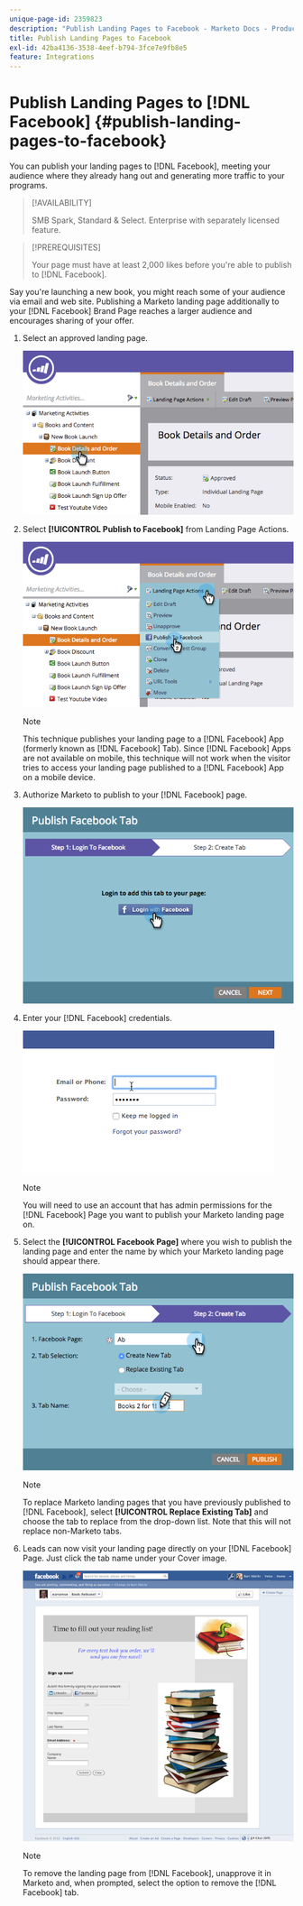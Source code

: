 ```yaml
---
unique-page-id: 2359823
description: "Publish Landing Pages to Facebook - Marketo Docs - Product Documentation"
title: Publish Landing Pages to Facebook
exl-id: 42ba4136-3538-4eef-b794-3fce7e9fb8e5
feature: Integrations
---
```

# Publish Landing Pages to [!DNL Facebook] {#publish-landing-pages-to-facebook}

You can publish your landing pages to [!DNL Facebook], meeting your audience where they already hang out and generating more traffic to your programs.

>[!AVAILABILITY]
>
>SMB Spark, Standard & Select. Enterprise with separately licensed feature.

>[!PREREQUISITES]
>
>Your page must have at least 2,000 likes before you're able to publish to [!DNL Facebook].

Say you're launching a new book, you might reach some of your audience via email and web site. Publishing a Marketo landing page additionally to your [!DNL Facebook] Brand Page reaches a larger audience and encourages sharing of your offer.

1. Select an approved landing page.

   ![](assets/image2015-4-22-16-3a53-3a46.png)

1. Select **[!UICONTROL Publish to Facebook]** from Landing Page Actions.

   ![](assets/image2015-4-22-16-3a54-3a55.png)

   >[!NOTE]
   >
   >This technique publishes your landing page to a [!DNL Facebook] App (formerly known as [!DNL Facebook] Tab). Since [!DNL Facebook] Apps are not available on mobile, this technique will not work when the visitor tries to access your landing page published to a [!DNL Facebook] App on a mobile device.

1. Authorize Marketo to publish to your [!DNL Facebook] page.

   ![](assets/image2015-4-22-18-3a27-3a14.png)

1. Enter your [!DNL Facebook] credentials.

   ![](assets/image2015-4-22-18-3a29-3a57.png)

   >[!NOTE]
   >
   >You will need to use an account that has admin permissions for the [!DNL Facebook] Page you want to publish your Marketo landing page on.

1. Select the **[!UICONTROL Facebook Page]** where you wish to publish the landing page and enter the name by which your Marketo landing page should appear there.

   ![](assets/image2015-4-22-18-3a31-3a39.png)

   >[!NOTE]
   >
   >To replace Marketo landing pages that you have previously published to [!DNL Facebook], select **[!UICONTROL Replace Existing Tab]** and choose the tab to replace from the drop-down list. Note that this will not replace non-Marketo tabs.

1. Leads can now visit your landing page directly on your [!DNL Facebook] Page. Just click the tab name under your Cover image.

   ![](assets/image2015-4-22-18-3a42-3a15.png)

   >[!NOTE]
   >
   >To remove the landing page from [!DNL Facebook], unapprove it in Marketo and, when prompted, select the option to remove the [!DNL Facebook] tab.
